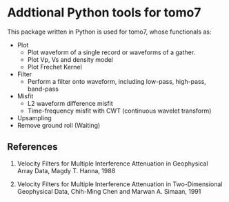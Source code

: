 # Addtional Python tools for tomo7
This package written in Python is used for tomo7, whose functionals as:

* Plot
    * Plot waveform of a single record or waveforms of a gather.
    * Plot Vp, Vs and density model
    * Plot Frechet Kernel
* Filter
	* Perform a filter onto waveform, including low-pass, high-pass, band-pass
* Misfit
	* L2 waveform difference misfit
	* Time-frequency misfit with CWT (continuous wavelet transform)
* Upsampling
* Remove ground roll (Waiting)




## References

1. Velocity Filters for Multiple Interference Attenuation in Geophysical Array
Data, Magdy T. Hanna, 1988

2. Velocity Filters for Multiple Interference Attenuation in Two-Dimensional Geophysical Data, Chih-Ming Chen and Marwan A. Simaan, 1991
